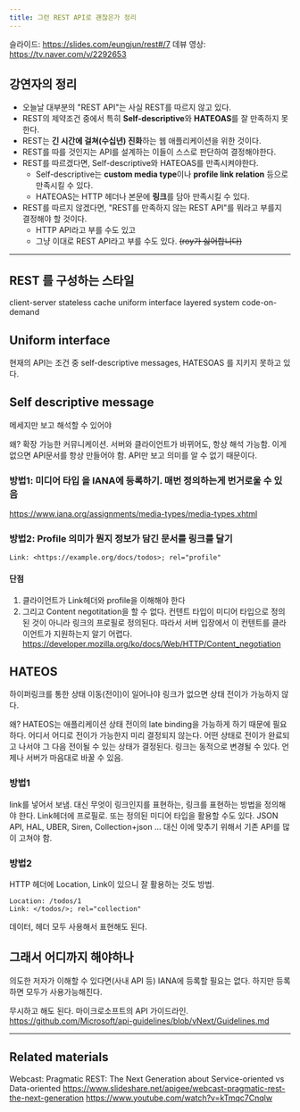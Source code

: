 ```yaml
---
title: 그런 REST API로 괜찮은가 정리
---
```


슬라이드: <https://slides.com/eungjun/rest#/7>
데뷰 영상: <https://tv.naver.com/v/2292653>

## 강연자의 정리

- 오늘날 대부분의 "REST API"는 사실 REST를 따르지 않고 있다.
- REST의 제약조건 중에서 특히 **Self-descriptive**와 **HATEOAS**를 잘 만족하지 못한다.
- REST는 **긴 시간에 걸쳐(수십년) 진화**하는 웹 애플리케이션을 위한 것이다.
- REST를 따를 것인지는 API를 설계하는 이들이 스스로 판단하여 결정해야한다.
- REST를 따르겠다면, Self-descriptive와 HATEOAS를 만족시켜야한다.
  - Self-descriptive는 **custom  media type**이나 **profile link relation** 등으로 만족시킬 수 있다.
  - HATEOAS는 HTTP 헤더나 본문에 **링크**를 담아 만족시킬 수 있다.
- REST를 따르지 않겠다면, "REST를 만족하지 않는 REST API"를 뭐라고 부를지 결정해야 할 것이다.
  - HTTP API라고 부를 수도 있고
  - 그냥 이대로 REST API라고 부를 수도 있다. ~~(roy가 싫어합니다)~~

---

## REST 를 구성하는 스타일

client-server
stateless
cache
uniform interface
layered system
code-on-demand

## Uniform interface

현재의 API는 조건 중 self-descriptive messages, HATESOAS 를 지키지 못하고 있다.

## Self descriptive message

메세지만 보고 해석할 수 있어야

왜? 확장 가능한 커뮤니케이션. 서버와 클라이언트가 바뀌어도, 항상 해석 가능함.
이게 없으면 API문서를 항상 만들어야 함. API만 보고 의미를 알 수 없기 때문이다.

### 방법1: 미디어 타입 을 IANA에 등록하기. 매번 정의하는게 번거로울 수 있음

<https://www.iana.org/assignments/media-types/media-types.xhtml>

### 방법2: Profile 의미가 뭔지 정보가 담긴 문서를 링크를 달기

```http
Link: <https://example.org/docs/todos>; rel="profile"
```

#### 단점

1. 클라이언트가 Link헤더와 profile을 이해해야 한다
2. 그리고 Content negotitation을 할 수 없다. 컨텐트 타입이 미디어 타입으로 정의된 것이 아니라 링크의 프로필로 정의된다. 따라서 서버 입장에서 이 컨텐트를 클라이언트가 지원하는지 알기 어렵다.
    <https://developer.mozilla.org/ko/docs/Web/HTTP/Content_negotiation>

## HATEOS

하이퍼링크를 통한 상태 이동(전이)이 일어나야
링크가 없으면 상태 전이가 가능하지 않다.

왜? HATEOS는 애플리케이션 상태 전이의 late binding을 가능하게 하기 때문에 필요하다.
어디서 어디로 전이가 가능한지 미리 결정되지 않는다. 어떤 상태로 전이가 완료되고 나서야 그 다음 전이될 수 있는 상태가 결정된다. 링크는 동적으로 변경될 수 있다. 언제나 서버가 마음대로 바꿀 수 있음.

### 방법1

link를 넣어서 보냄. 대신 무엇이 링크인지를 표현하는, 링크를 표현하는 방법을 정의해야 한다. Link헤더에 프로필로.
또는 정의된 미디어 타입을 활용할 수도 있다. JSON API, HAL, UBER, Siren, Collection+json ... 대신 이에 맞추기 위해서 기존 API를 많이 고쳐야 함.

### 방법2

HTTP 헤더에 Location, Link이 있으니 잘 활용하는 것도 방법.

```http
Location: /todos/1
Link: </todos/>; rel="collection"
```

데이터, 헤더 모두 사용해서 표현해도 된다.

## 그래서 어디까지 해야하나

의도한 저자가 이해할 수 있다면(사내 API 등) IANA에 등록할 필요는 없다. 하지만 등록하면 모두가 사용가능해진다.

무시하고 해도 된다. 마이크로소프트의 API 가이드라인.
<https://github.com/Microsoft/api-guidelines/blob/vNext/Guidelines.md>

---

## Related materials
Webcast: Pragmatic REST: The Next Generation
about Service-oriented vs Data-oriented
<https://www.slideshare.net/apigee/webcast-pragmatic-rest-the-next-generation>
<https://www.youtube.com/watch?v=kTmqc7Cnqlw>
